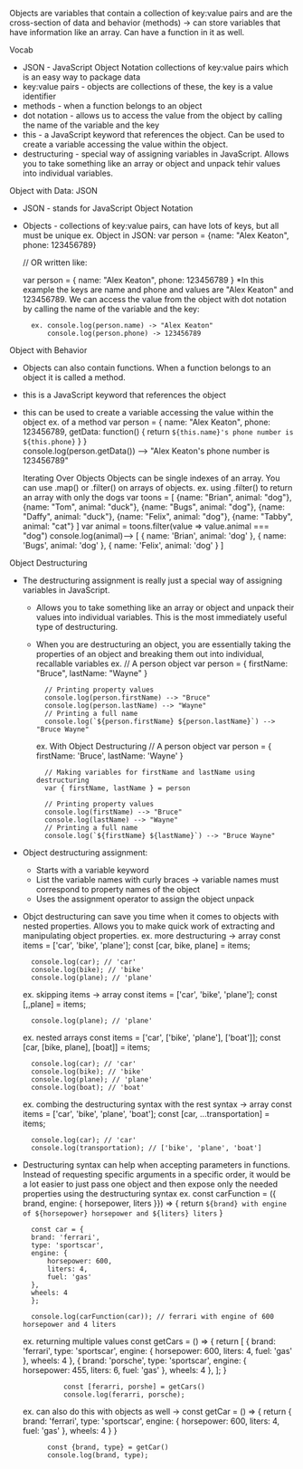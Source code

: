Objects are variables that contain a collection of key:value pairs and are the cross-section of data and behavior (methods) -> can store variables that have information like an array.  Can have a function in it as well.

Vocab
- JSON - JavaScript Object Notation collections of key:value pairs which is an easy way to package data
- key:value pairs - objects are collections of these, the key is a value identifier
- methods - when a function belongs to an object 
- dot notation - allows us to access the value from the object by calling the name of the variable and the key
- this - a JavaScript keyword that references the object.  Can be used to create a variable accessing the value within the object.
- destructuring - special way of assigning variables in JavaScript.  Allows you to take something like an array or object and unpack tehir values into individual variables.

Object with Data: JSON
- JSON - stands for JavaScript Object Notation
- Objects - collections of key:value pairs, can have lots of keys, but all must be unique
    ex. Object in JSON:
    var person = {name: "Alex Keaton", phone: 123456789}

    // OR written like:

    var person = {
        name: "Alex Keaton",
        phone: 123456789
    }
    *In this example the keys are name and phone and values are "Alex Keaton" and 123456789.  We can access the value from the object with dot notation by calling the name of the variable and the key:

        ex. console.log(person.name) -> "Alex Keaton"
            console.log(person.phone) -> 123456789

Object with Behavior
- Objects can also contain functions.  When a function belongs to an object it is called a method.  
- this is a JavaScript keyword that references the object
- this can be used to create a variable accessing the value within the object
    ex. of a method
    var person = {
        name: "Alex Keaton",
        phone: 123456789,
        getData: function() {
            return `${this.name}'s phone number is ${this.phone}`
        }
    }       
    console.log(person.getData())
    --> "Alex Keaton's phone number is 123456789"

    Iterating Over Objects
    Objects can be single indexes of an array.  You can use .map() or .filter() on arrays of objects.
        ex. using .filter() to return an array with only the dogs
        var toons = [
        {name: "Brian", animal: "dog"},
        {name: "Tom", animal: "duck"},
        {name: "Bugs", animal: "dog"},
        {name: "Daffy", animal: "duck"},
        {name: "Felix", animal: "dog"},
        {name: "Tabby", animal: "cat"}
        ]
        var animal = toons.filter(value => value.animal === "dog")
        console.log(animal)--> [ { name: 'Brian', animal: 'dog' }, { name: 'Bugs', animal: 'dog' }, { name: 'Felix', animal: 'dog' } ]

Object Destructuring
- The destructuring assignment is really just a special way of assigning variables in JavaScript. 
    - Allows you to take something like an array or object and unpack their values into individual variables.  This is the most immediately useful type of destructuring.
    - When you are destructuring an object, you are essentially taking the properties of an object and breaking them out into individual, recallable variables
        ex. 
            // A person object
            var person = {
            firstName: "Bruce",
            lastName: "Wayne"
            }

            // Printing property values
            console.log(person.firstName) --> "Bruce"
            console.log(person.lastName) --> "Wayne"
            // Printing a full name
            console.log(`${person.firstName} ${person.lastName}`) --> "Bruce Wayne"
        ex. With Object Destructuring
            // A person object
            var person = {
            firstName: 'Bruce',
            lastName: 'Wayne'
            }

            // Making variables for firstName and lastName using destructuring
            var { firstName, lastName } = person

            // Printing property values
            console.log(firstName) --> "Bruce"
            console.log(lastName) --> "Wayne"
            // Printing a full name
            console.log(`${firstName} ${lastName}`) --> "Bruce Wayne"
- Object destructuring assignment:
    - Starts with a variable keyword
    - List the variable names with curly braces -> variable names must correspond to property names of the object
    - Uses the assignment operator to assign the object unpack
- Objct destructuring can save you time when it comes to objects with nested properties.  Allows you to make quick work of extracting and manipulating object properties.
    ex. more destructuring -> array
        const items = ['car', 'bike', 'plane'];
        const [car, bike, plane] = items;

        console.log(car); // 'car'
        console.log(bike); // 'bike'
        console.log(plane); // 'plane'
    
    ex. skipping items -> array
        const items = ['car', 'bike', 'plane'];
        const [,,plane] = items;

        console.log(plane); // 'plane'
    
    ex. nested arrays
        const items = ['car', ['bike', 'plane'], ['boat']];
        const [car, [bike, plane], [boat]] = items;

        console.log(car); // 'car'
        console.log(bike); // 'bike'
        console.log(plane); // 'plane'
        console.log(boat); // 'boat'
    
    ex. combing the destructuring syntax with the rest syntax -> array
        const items = ['car', 'bike', 'plane', 'boat'];
        const [car, ...transportation] = items;

        console.log(car); // 'car'
        console.log(transportation); // ['bike', 'plane', 'boat']

- Destructuring syntax can help when accepting parameters in functions.  Instead of requesting specific arguments in a specific order, it would be a lot easier to just pass one object and then expose only the needed properties using the destructuring syntax
    ex.
        const carFunction = ({ brand, engine: { horsepower, liters }}) => {
        return `${brand} with engine of ${horsepower} horsepower and ${liters} liters`
        }

        const car = {
        brand: 'ferrari',
        type: 'sportscar',
        engine: {
            horsepower: 600,
            liters: 4,
            fuel: 'gas'
        },
        wheels: 4
        };

        console.log(carFunction(car)); // ferrari with engine of 600 horsepower and 4 liters
    
    ex. returning multiple values
            const getCars = () => {
                return [
                    {
                    brand: 'ferrari',
                    type: 'sportscar',
                    engine: {
                        horsepower: 600,
                        liters: 4,
                        fuel: 'gas'
                    },
                    wheels: 4
                    },
                    {
                    brand: 'porsche',
                    type: 'sportscar',
                    engine: {
                        horsepower: 455,
                        liters: 6,
                        fuel: 'gas'
                    },
                    wheels: 4
                    },
                ];
                }

                const [ferarri, porshe] = getCars()
                console.log(ferarri, porsche);
    
    ex. can also do this with objects as well ->
        const getCar = () => {
            return {
                brand: 'ferrari',
                type: 'sportscar',
                engine: {
                horsepower: 600,
                liters: 4,
                fuel: 'gas'
                },
                wheels: 4
            }
            }

            const {brand, type} = getCar()
            console.log(brand, type);

